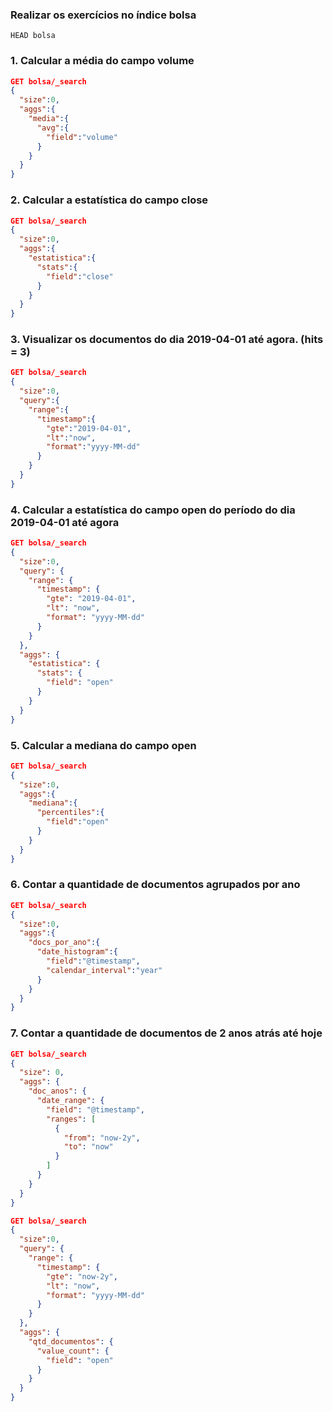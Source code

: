 ### Realizar os exercícios no índice bolsa
```
HEAD bolsa
```
### 1. Calcular a média do campo volume
```json
GET bolsa/_search
{
  "size":0,
  "aggs":{
    "media":{
      "avg":{
        "field":"volume"
      }
    }
  }
}
```
### 2. Calcular a estatística do campo close
```json
GET bolsa/_search
{
  "size":0,
  "aggs":{
    "estatistica":{
      "stats":{
        "field":"close"
      }
    }
  }
}
```
### 3. Visualizar os documentos do dia 2019-04-01 até agora. (hits = 3)
```json
GET bolsa/_search
{
  "size":0,
  "query":{
    "range":{
      "timestamp":{
        "gte":"2019-04-01",
        "lt":"now",
        "format":"yyyy-MM-dd"
      }
    }
  }
}
```
### 4. Calcular a estatística do campo open do período do dia 2019-04-01 até agora
```json
GET bolsa/_search
{
  "size":0,  
  "query": {
    "range": {
      "timestamp": {
        "gte": "2019-04-01",
        "lt": "now",
        "format": "yyyy-MM-dd"
      }
    }
  },
  "aggs": {
    "estatistica": {
      "stats": {
        "field": "open"
      }
    }
  }
}
```
### 5. Calcular a mediana do campo open
```json
GET bolsa/_search
{
  "size":0,
  "aggs":{
    "mediana":{
      "percentiles":{
        "field":"open"
      }
    }
  }
}
```
### 6. Contar a quantidade de documentos agrupados por ano
```json
GET bolsa/_search
{
  "size":0,
  "aggs":{
    "docs_por_ano":{
      "date_histogram":{
        "field":"@timestamp",
        "calendar_interval":"year"
      }
    }
  }
}
```
### 7. Contar a quantidade de documentos de 2 anos atrás até hoje
```json
GET bolsa/_search
{
  "size": 0,
  "aggs": {
    "doc_anos": {
      "date_range": {
        "field": "@timestamp",
        "ranges": [
          {
            "from": "now-2y",
            "to": "now"
          }
        ]
      }
    }
  }
}
```
```json
GET bolsa/_search
{
  "size":0,  
  "query": {
    "range": {
      "timestamp": {
        "gte": "now-2y",
        "lt": "now",
        "format": "yyyy-MM-dd"
      }
    }
  },
  "aggs": {
    "qtd_documentos": {
      "value_count": {
        "field": "open"
      }
    }
  }
}
```
